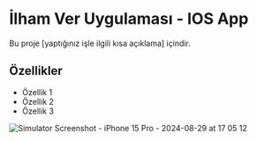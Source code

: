 # İlham Ver Uygulaması - IOS App

Bu proje [yaptığınız işle ilgili kısa açıklama] içindir.

## Özellikler

- Özellik 1
- Özellik 2
- Özellik 3

![Simulator Screenshot - iPhone 15 Pro - 2024-08-29 at 17 05 12](https://github.com/user-attachments/assets/694f455f-6447-4196-b59a-efebb74c0ca5)
